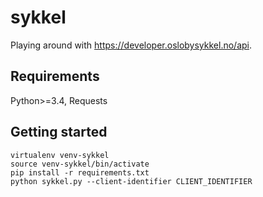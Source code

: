 # sykkel
Playing around with https://developer.oslobysykkel.no/api.

## Requirements
Python>=3.4, Requests

## Getting started
```
virtualenv venv-sykkel
source venv-sykkel/bin/activate
pip install -r requirements.txt
python sykkel.py --client-identifier CLIENT_IDENTIFIER
```
